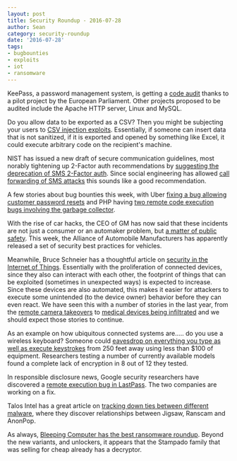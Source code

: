 ```yaml
---
layout: post
title: Security Roundup - 2016-07-28
author: Sean
category: security-roundup
date: '2016-07-28'
tags:
- bugbounties
- exploits
- iot
- ransomware
---
```


KeePass, a password management system, is getting a [code audit](http://www.ghacks.net/2016/07/22/keepass-password-manager-icode-audit/) thanks to a pilot project by the European Parliament. Other projects proposed to be audited include the Apache HTTP server, Linux and MySQL.

Do you allow data to be exported as a CSV? Then you might be subjecting your users to [CSV injection exploits](https://blog.zsec.uk/csv-dangers-mitigations/). Essentially, if someone can insert data that is not sanitized, if it is exported and opened by something like Excel, it could execute arbitrary code on the recipient's machine.

NIST has issued a new draft of secure communication guidelines, most norably tightening up 2-Factor auth recommendations by [suggesting the deprecation of SMS 2-Factor auth](https://techcrunch.com/2016/07/25/nist-declares-the-age-of-sms-based-2-factor-authentication-over/?ncid=rss). Since social engineering has allowed [call forwarding of SMS attacks](http://www.makeuseof.com/tag/two-factor-authentication-hacked-shouldnt-panic/) this sounds like a good recommendation.

A few stories about bug bounties this week, with Uber [fixing a bug allowing customer password resets](http://www.eweek.com/security/uber-flaw-discovery-shows-why-bug-bounty-programs-are-important.html) and PHP having [two remote code execution bugs involving the garbage collector](http://news.softpedia.com/news/researchers-put-together-php-zero-day-in-order-to-hack-pornhub-506565.shtml).

With the rise of car hacks, the CEO of GM has now said that these incidents are not just a consumer or an automaker problem, but [a matter of public safety](https://www.technologyreview.com/s/601957/gm-ceo-car-hacking-will-become-a-public-safety-issue/). This week, the Alliance of Automobile Manufacturers has apparently released a set of security best practices for vehicles. 

Meanwhile, Bruce Schneier has a thoughtful article on [security in the Internet of Things](https://motherboard.vice.com/en_uk/read/the-internet-of-things-will-cause-the-first-ever-large-scale-internet-disaster). Essentially with the proliferation of connected devices, since they also can interact with each other, the footprint of things that can be exploited (sometimes in unexpected ways) is expected to increase. Since these devices are also automated, this makes it easier for attackers to execute some unintended (to the device owner) behavior before they can even react. We have seen this with a number of stories in the last year, from the [remote camera takeovers](http://arstechnica.com/security/2016/01/how-to-search-the-internet-of-things-for-photos-of-sleeping-babies/) to [medical devices being infiltrated](http://www.meddeviceonline.com/doc/medjacking-how-hackers-use-medical-devices-to-launch-cyber-attacks-0001) and we should expect those stories to continue.

As an example on how ubiquitous connected systems are..... do you use a wireless keyboard? Someone could [eavesdrop on everything you type as well as execute keystrokes](https://threatpost.com/keysniffer-vulnerability-opens-wireless-keyboards-to-snooping/119461/) from 250 feet away using less than $100 of equipment. Researchers testing a number of currently available models found a complete lack of encryption in 8 out of 12 they tested.

In responsible disclosure news, Google security researchers have discovered a [remote execution bug in LastPass](https://nakedsecurity.sophos.com/2016/07/27/lastpass-password-manager-zero-day-bug-hits-the-news/). The two companies are working on a fix.

Talos Intel has a great article on [tracking down ties between different malware](http://blog.talosintel.com/2016/07/ransomware-because-opsec-is-hard.html), where they discover relationships between Jigsaw, Ranscam and AnonPop.

As always, [Bleeping Computer has the best ransomware roundup](http://www.bleepingcomputer.com/news/security/the-week-in-ransomware-july-22-2016-stampado-bart-holycrypt-and-more/). Beyond the new variants, and unlockers, it appears that the Stampado family that was selling for cheap already has a decryptor.
